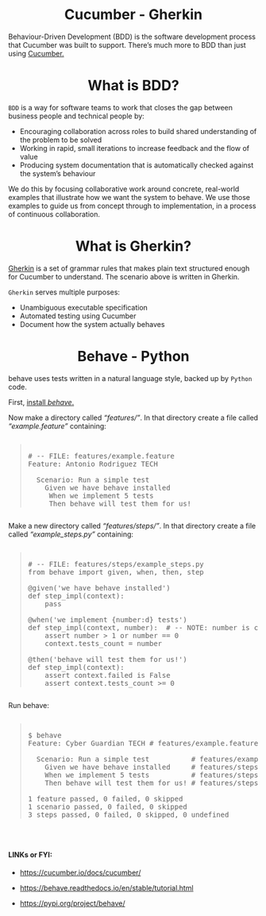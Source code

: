 <h1 align="center"> Cucumber - Gherkin </h1>

Behaviour-Driven Development (BDD) is the software development process that Cucumber was built to support.
There’s much more to BDD than just using <a href="https://cucumber.io/docs/bdd/">Cucumber.</a>

<h1 align="center"> What is BDD? </h1>
 
``BDD`` is a way for software teams to work that closes the gap between business people and technical people by:

* Encouraging collaboration across roles to build shared understanding of the problem to be solved
* Working in rapid, small iterations to increase feedback and the flow of value
* Producing system documentation that is automatically checked against the system’s behaviour

We do this by focusing collaborative work around concrete, real-world examples that illustrate how we want the system to behave. We use those examples to guide us from concept through to implementation, in a process of continuous collaboration.

<h1 align="center"> What is Gherkin? </h1>

<a href="https://cucumber.io/docs/guides/overview/#what-is-gherkin">Gherkin</a> is a set of grammar rules that makes plain text structured enough for Cucumber to understand. The scenario above is written in Gherkin.

``Gherkin`` serves multiple purposes:

* Unambiguous executable specification
* Automated testing using Cucumber
* Document how the system actually behaves

<h1 align="center"> Behave - Python </h1>

behave uses tests written in a natural language style, backed up by ``Python`` code.

First, <a href="https://pypi.org/project/behave/">install *behave*.</a>

Now make a directory called *“features/”*. In that directory create a file called *“example.feature”* containing:

<pre><blockquote>
# -- FILE: features/example.feature
Feature: Antonio Rodriguez TECH

  Scenario: Run a simple test
    Given we have behave installed
     When we implement 5 tests
     Then behave will test them for us!
</blockquote></pre>

Make a new directory called *“features/steps/”*. In that directory create a file called *“example_steps.py”* containing:

<pre><blockquote>
# -- FILE: features/steps/example_steps.py
from behave import given, when, then, step

@given('we have behave installed')
def step_impl(context):
    pass

@when('we implement {number:d} tests')
def step_impl(context, number):  # -- NOTE: number is converted into integer
    assert number > 1 or number == 0
    context.tests_count = number

@then('behave will test them for us!')
def step_impl(context):
    assert context.failed is False
    assert context.tests_count >= 0
</blockquote></pre>

Run behave:

<pre><blockquote>
$ behave
Feature: Cyber Guardian TECH # features/example.feature:2

  Scenario: Run a simple test          # features/example.feature:4
    Given we have behave installed     # features/steps/example_steps.py:4
    When we implement 5 tests          # features/steps/example_steps.py:8
    Then behave will test them for us! # features/steps/example_steps.py:13

1 feature passed, 0 failed, 0 skipped
1 scenario passed, 0 failed, 0 skipped
3 steps passed, 0 failed, 0 skipped, 0 undefined
</blockquote></pre>

&nbsp;
<h4 align="left">LINKs or FYI:</h4>

* https://cucumber.io/docs/cucumber/

* https://behave.readthedocs.io/en/stable/tutorial.html

* https://pypi.org/project/behave/
